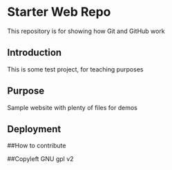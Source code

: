 # Starter Web Repo

This repository is for showing how Git and GitHub work

## Introduction
This is some test project, for teaching purposes

## Purpose

Sample website with plenty of files for demos

## Deployment

##How to contribute

##Copyleft
GNU gpl v2
